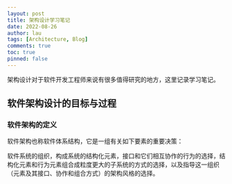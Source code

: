 ```yaml
---
layout: post
title: 架构设计学习笔记
date: 2022-08-26
author: lau
tags: [Architecture, Blog]
comments: true
toc: true
pinned: false
---
```

架构设计对于软件开发工程师来说有很多值得研究的地方，这里记录学习笔记。

<!-- more -->

## 软件架构设计的目标与过程

### 软件架构的定义

软件架构也称软件体系结构，它是一组有关如下要素的重要决策：

软件系统的组织，构成系统的结构化元素，接口和它们相互协作的行为的选择，结构化元素和行为元素组合成粒度更大的子系统的方式的选择，以及指导这一组织（元素及其接口、协作和组合方式）的架构风格的选择。

